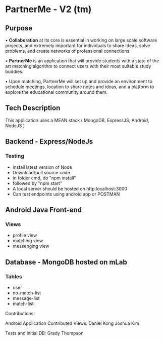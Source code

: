 # PartnerMe - V2 (tm)

## Purpose

• <b>Collaboration</b> at its core is essential in working on large scale software projects, and
extremely important for individuals to share ideas, solve problems, and create networks
of professional connections.

• <b>PartnerMe</b> is an application that will provide students with a state of the art matching
algorithm to connect users with their most suitable study buddies.

• Upon matching, PartnerMe will set up and provide an environment to schedule meetings,
location to share notes and ideas, and a platform to explore the educational community
around them.

## Tech Description
This application uses a MEAN stack ( MongoDB, ExpressJS, Android, NodeJS )


## Backend - Express/NodeJs

### Testing

-   install latest version of Node
-   Download/pull source code
-   in folder cmd, do "npm install"
-   followed by "npm start"
-   A local server should be hosted on http:localhost:3000
-   Can test endpoints using android app or POSTMAN

## Android Java Front-end

### Views
-  profile view
-  matching view
-  messenging view

## Database - MongoDB hosted on mLab

### Tables
-  user
-  no-match-list
-  message-list
-  match-list


Contributions:

Android Application Contributed Views:
Daniel Kong
Joshua Kim

Tests and initial DB:
Grady Thompson

